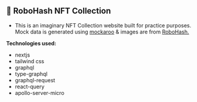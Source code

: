 ## 🤖 RoboHash NFT Collection

- This is an imaginary NFT Collection website built for practice purposes. Mock data is generated using [mockaroo](https://www.mockaroo.com/) & images are from [RoboHash.](https://robohash.org/)

**Technologies used:**

- nextjs
- tailwind css
- graphql
- type-graphql
- graphql-request
- react-query
- apollo-server-micro
